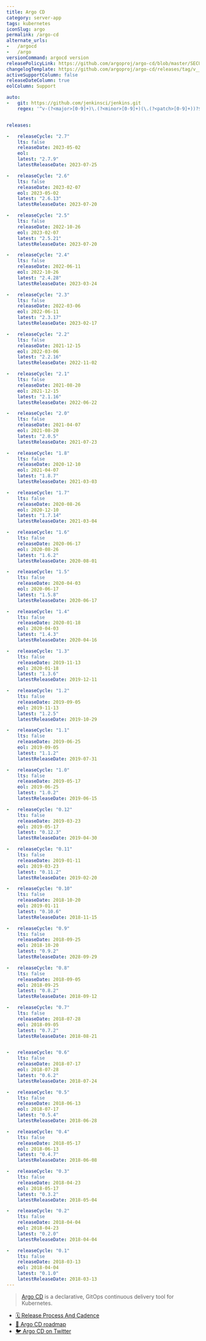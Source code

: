```yaml
---
title: Argo CD
category: server-app
tags: kubernetes
iconSlug: argo
permalink: /argo-cd
alternate_urls:
-   /argocd
-   /argo
versionCommand: argocd version
releasePolicyLink: https://github.com/argoproj/argo-cd/blob/master/SECURITY.md#supported-versions
changelogTemplate: https://github.com/argoproj/argo-cd/releases/tag/v__LATEST__
activeSupportColumn: false
releaseDateColumn: true
eolColumn: Support

auto:
-   git: https://github.com/jenkinsci/jenkins.git
    regex: '^v-(?<major>[0-9]+)\.(?<minor>[0-9]+)(\.(?<patch>[0-9]+))?$'


releases:

-   releaseCycle: "2.7"
    lts: false
    releaseDate: 2023-05-02
    eol: 
    latest: "2.7.9"
    latestReleaseDate: 2023-07-25

-   releaseCycle: "2.6"
    lts: false
    releaseDate: 2023-02-07
    eol: 2023-05-02
    latest: "2.6.13"
    latestReleaseDate: 2023-07-20

-   releaseCycle: "2.5"
    lts: false
    releaseDate: 2022-10-26
    eol: 2023-02-07
    latest: "2.5.21"
    latestReleaseDate: 2023-07-20

-   releaseCycle: "2.4"
    lts: false
    releaseDate: 2022-06-11
    eol: 2022-10-26
    latest: "2.4.28"
    latestReleaseDate: 2023-03-24

-   releaseCycle: "2.3"
    lts: false
    releaseDate: 2022-03-06
    eol: 2022-06-11
    latest: "2.3.17"
    latestReleaseDate: 2023-02-17

-   releaseCycle: "2.2"
    lts: false
    releaseDate: 2021-12-15
    eol: 2022-03-06
    latest: "2.2.16"
    latestReleaseDate: 2022-11-02

-   releaseCycle: "2.1"
    lts: false
    releaseDate: 2021-08-20
    eol: 2021-12-15
    latest: "2.1.16"
    latestReleaseDate: 2022-06-22

-   releaseCycle: "2.0"
    lts: false
    releaseDate: 2021-04-07
    eol: 2021-08-20
    latest: "2.0.5"
    latestReleaseDate: 2021-07-23

-   releaseCycle: "1.8"
    lts: false
    releaseDate: 2020-12-10
    eol: 2021-04-07
    latest: "1.8.7"
    latestReleaseDate: 2021-03-03 

-   releaseCycle: "1.7"
    lts: false
    releaseDate: 2020-08-26
    eol: 2020-12-10
    latest: "1.7.14"
    latestReleaseDate: 2021-03-04 

-   releaseCycle: "1.6"
    lts: false
    releaseDate: 2020-06-17
    eol: 2020-08-26
    latest: "1.6.2"
    latestReleaseDate: 2020-08-01

-   releaseCycle: "1.5"
    lts: false
    releaseDate: 2020-04-03
    eol: 2020-06-17
    latest: "1.5.8"
    latestReleaseDate: 2020-06-17

-   releaseCycle: "1.4"
    lts: false
    releaseDate: 2020-01-18
    eol: 2020-04-03
    latest: "1.4.3"
    latestReleaseDate: 2020-04-16

-   releaseCycle: "1.3"
    lts: false
    releaseDate: 2019-11-13
    eol: 2020-01-18
    latest: "1.3.6"
    latestReleaseDate: 2019-12-11

-   releaseCycle: "1.2"
    lts: false
    releaseDate: 2019-09-05
    eol: 2019-11-13
    latest: "1.2.5"
    latestReleaseDate: 2019-10-29

-   releaseCycle: "1.1"
    lts: false
    releaseDate: 2019-06-25
    eol: 2019-09-05
    latest: "1.1.2"
    latestReleaseDate: 2019-07-31

-   releaseCycle: "1.0"
    lts: false
    releaseDate: 2019-05-17
    eol: 2019-06-25
    latest: "1.0.2"
    latestReleaseDate: 2019-06-15

-   releaseCycle: "0.12"
    lts: false
    releaseDate: 2019-03-23
    eol: 2019-05-17
    latest: "0.12.3"
    latestReleaseDate: 2019-04-30 

-   releaseCycle: "0.11"
    lts: false
    releaseDate: 2019-01-11
    eol: 2019-03-23
    latest: "0.11.2"
    latestReleaseDate: 2019-02-20  

-   releaseCycle: "0.10"
    lts: false
    releaseDate: 2018-10-20
    eol: 2019-01-11
    latest: "0.10.6"
    latestReleaseDate: 2018-11-15 

-   releaseCycle: "0.9"
    lts: false
    releaseDate: 2018-09-25
    eol: 2018-10-20
    latest: "0.9.2"
    latestReleaseDate: 2028-09-29

-   releaseCycle: "0.8"
    lts: false
    releaseDate: 2018-09-05
    eol: 2018-09-25
    latest: "0.8.2"
    latestReleaseDate: 2018-09-12 

-   releaseCycle: "0.7"
    lts: false
    releaseDate: 2018-07-28
    eol: 2018-09-05
    latest: "0.7.2"
    latestReleaseDate: 2018-08-21


-   releaseCycle: "0.6"
    lts: false
    releaseDate: 2018-07-17
    eol: 2018-07-28
    latest: "0.6.2"
    latestReleaseDate: 2018-07-24

-   releaseCycle: "0.5"
    lts: false
    releaseDate: 2018-06-13
    eol: 2018-07-17
    latest: "0.5.4"
    latestReleaseDate: 2018-06-28

-   releaseCycle: "0.4"
    lts: false
    releaseDate: 2018-05-17
    eol: 2018-06-13
    latest: "0.4.7"
    latestReleaseDate: 2018-06-08

-   releaseCycle: "0.3"
    lts: false
    releaseDate: 2018-04-23
    eol: 2018-05-17
    latest: "0.3.2"
    latestReleaseDate: 2018-05-04

-   releaseCycle: "0.2"
    lts: false
    releaseDate: 2018-04-04
    eol: 2018-04-23
    latest: "0.2.0"
    latestReleaseDate: 2018-04-04

-   releaseCycle: "0.1"
    lts: false
    releaseDate: 2018-03-13
    eol: 2018-04-04
    latest: "0.1.0"
    latestReleaseDate: 2018-03-13
---
```


> [Argo CD](https://argo-cd.readthedocs.io) is a declarative, GitOps continuous delivery tool for Kubernetes.


- [🗓️ Release Process And Cadence](https://argo-cd.readthedocs.io/en/stable/developer-guide/release-process-and-cadence/)
- [🎫 Argo CD roadmap](https://github.com/orgs/argoproj/projects/25/views/14)
- [🐦 Argo CD on Twitter](https://twitter.com/argoproj)
